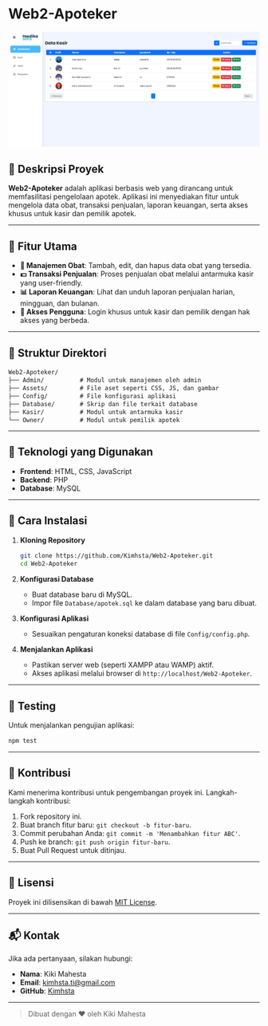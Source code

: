 # Web2-Apoteker

![Banner](Assets/Screnshoot/admin.png)

## 🏥 Deskripsi Proyek

**Web2-Apoteker** adalah aplikasi berbasis web yang dirancang untuk memfasilitasi pengelolaan apotek. Aplikasi ini menyediakan fitur untuk mengelola data obat, transaksi penjualan, laporan keuangan, serta akses khusus untuk kasir dan pemilik apotek.

---

## 🚀 Fitur Utama

- **💊 Manajemen Obat**: Tambah, edit, dan hapus data obat yang tersedia.
- **💵 Transaksi Penjualan**: Proses penjualan obat melalui antarmuka kasir yang user-friendly.
- **📊 Laporan Keuangan**: Lihat dan unduh laporan penjualan harian, mingguan, dan bulanan.
- **🔐 Akses Pengguna**: Login khusus untuk kasir dan pemilik dengan hak akses yang berbeda.

---

## 📂 Struktur Direktori

```
Web2-Apoteker/
├── Admin/          # Modul untuk manajemen oleh admin
├── Assets/         # File aset seperti CSS, JS, dan gambar
├── Config/         # File konfigurasi aplikasi
├── Database/       # Skrip dan file terkait database
├── Kasir/          # Modul untuk antarmuka kasir
└── Owner/          # Modul untuk pemilik apotek
```

---

## 🔧 Teknologi yang Digunakan

- **Frontend**: HTML, CSS, JavaScript
- **Backend**: PHP
- **Database**: MySQL

---

## 📜 Cara Instalasi

1. **Kloning Repository**

   ```bash
   git clone https://github.com/Kimhsta/Web2-Apoteker.git
   cd Web2-Apoteker
   ```

2. **Konfigurasi Database**

   - Buat database baru di MySQL.
   - Impor file `Database/apotek.sql` ke dalam database yang baru dibuat.

3. **Konfigurasi Aplikasi**

   - Sesuaikan pengaturan koneksi database di file `Config/config.php`.

4. **Menjalankan Aplikasi**

   - Pastikan server web (seperti XAMPP atau WAMP) aktif.
   - Akses aplikasi melalui browser di `http://localhost/Web2-Apoteker`.

---

## 🧪 Testing

Untuk menjalankan pengujian aplikasi:

```bash
npm test
```

---

## 🌟 Kontribusi

Kami menerima kontribusi untuk pengembangan proyek ini. Langkah-langkah kontribusi:

1. Fork repository ini.
2. Buat branch fitur baru: `git checkout -b fitur-baru`.
3. Commit perubahan Anda: `git commit -m 'Menambahkan fitur ABC'`.
4. Push ke branch: `git push origin fitur-baru`.
5. Buat Pull Request untuk ditinjau.

---

## 📄 Lisensi

Proyek ini dilisensikan di bawah [MIT License](LICENSE).

---

## 📬 Kontak

Jika ada pertanyaan, silakan hubungi:

- **Nama**: Kiki Mahesta
- **Email**: kimhsta.ti@gmail.com
- **GitHub**: [Kimhsta](https://github.com/Kimhsta)

---

> Dibuat dengan ❤️ oleh Kiki Mahesta
